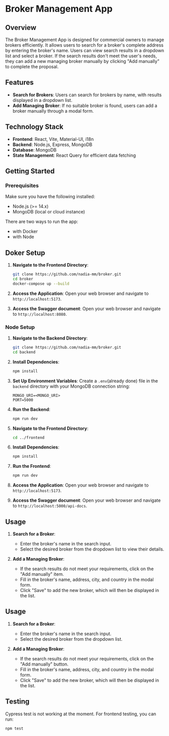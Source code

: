 # Broker Management App

## Overview

The Broker Management App is designed for commercial owners to manage brokers efficiently. It allows users to search for a broker's complete address by entering the broker's name. Users can view search results in a dropdown list and select a broker. If the search results don't meet the user's needs, they can add a new managing broker manually by clicking "Add manually" to complete the proposal.

## Features

- **Search for Brokers**: Users can search for brokers by name, with results displayed in a dropdown list.
- **Add Managing Broker**: If no suitable broker is found, users can add a broker manually through a modal form.

## Technology Stack

- **Frontend**: React, Vite, Material-UI, i18n
- **Backend**: Node.js, Express, MongoDB
- **Database**: MongoDB
- **State Management**: React Query for efficient data fetching

## Getting Started

### Prerequisites

Make sure you have the following installed:

- Node.js (>= 14.x)
- MongoDB (local or cloud instance)

There are two ways to run the app:
- with Docker
- with Node

## Doker Setup

1. **Navigate to the Frontend Directory**:
   ```bash
   git clone https://github.com/nadia-mm/broker.git
   cd broker
   docker-compose up --build
   ```

2. **Access the Application**:
   Open your web browser and navigate to `http://localhost:5173`.

3. **Access the Swagger document**:
   Open your web browser and navigate to `http://localhost:8080`.


### Node Setup

1. **Navigate to the Backend Directory**:
   ```bash
   git clone https://github.com/nadia-mm/broker.git
   cd backend
   ```

2. **Install Dependencies**:
   ```bash
   npm install
   ```

3. **Set Up Environment Variables**:
   Create a `.env`(already done) file in the `backend` directory with your MongoDB connection string:
   ```plaintext
   MONGO_URI=<MONGO_URI>
   PORT=5000
   ```

4. **Run the Backend**:
   ```bash
   npm run dev
   ```

5. **Navigate to the Frontend Directory**:
   ```bash
   cd ../frontend
   ```

6. **Install Dependencies**:
   ```bash
   npm install
   ```

7. **Run the Frontend**:
   ```bash
   npm run dev
   ```

8. **Access the Application**:
   Open your web browser and navigate to `http://localhost:5173`.
   
9. **Access the Swagger document**:
   Open your web browser and navigate to `http://localhost:5000/api-docs`.


## Usage

1. **Search for a Broker**:
   - Enter the broker's name in the search input.
   - Select the desired broker from the dropdown list to view their details.

2. **Add a Managing Broker**:
   - If the search results do not meet your requirements, click on the "Add manually" item.
   - Fill in the broker's name, address, city, and country in the modal form.
   - Click "Save" to add the new broker, which will then be displayed in the list.


## Usage

1. **Search for a Broker**:
   - Enter the broker's name in the search input.
   - Select the desired broker from the dropdown list.

2. **Add a Managing Broker**:
   - If the search results do not meet your requirements, click on the "Add manually" button.
   - Fill in the broker's name, address, city, and country in the modal form.
   - Click "Save" to add the new broker, which will then be displayed in the list.

## Testing

Cypress test is not working at the moment.
For frontend testing, you can run:

```bash
npm test
```